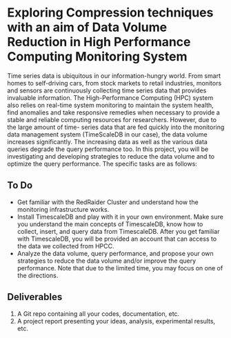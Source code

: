 # Exploring Compression techniques with an aim of Data Volume Reduction in High Performance Computing Monitoring System
Time series data is ubiquitous in our information-hungry world. From smart homes to self-driving cars, from stock markets to retail industries, monitors and sensors are continuously collecting time series data that provides invaluable information. The High-Performance Computing (HPC) system also relies on real-time system monitoring to maintain the system health, find anomalies and take responsive remedies when necessary to provide a stable and reliable computing resources for researchers. However, due to the large amount of time- series data that are fed quickly into the monitoring data management system (TimeScaleDB in our case), the data volume increases significantly. The increasing data as well as the various data queries degrade the query performance too. In this project, you will be investigating and developing strategies to reduce the data volume and to optimize the query performance. The specific tasks are as follows:
## To Do
- Get familiar with the RedRaider Cluster and understand how the monitoring infrastructure works.
- Install TimescaleDB and play with it in your own environment. Make sure you understand the main concepts of TimescaleDB, know how to collect, insert, and query data from TimescaleDB. After you get familiar with TimescaleDB, you will be provided an account that can access to the data we collected from HPCC.
- Analyze the data volume, query performance, and propose your own strategies to reduce the data volume and/or improve the query performance. Note that due to the limited time, you may focus on one of the directions.
## Deliverables
1. A Git repo containing all your codes, documentation, etc.
2. A project report presenting your ideas, analysis, experimental results, etc.
